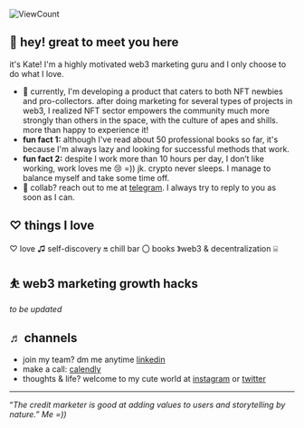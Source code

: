 
![ViewCount](http://bit.ly/Thomas-Github-Visits)

## 👋 hey! great to meet you here

it's Kate! I'm a highly motivated web3 marketing guru and I only choose to do what I love.

- 🌱 currently, I'm developing a product that caters to both NFT newbies and pro-collectors. after doing marketing for several types of projects in web3, I realized NFT sector empowers the community much more strongly than others in the space, with the culture of apes and shills. more than happy to experience it!
- **fun fact 1:** although I've read about 50 professional books so far, it's because I'm always lazy and looking for successful methods that work.
- **fun fact 2:** despite I work more than 10 hours per day, I don’t like working, work loves me 😢 =)) jk. crypto never sleeps. I manage to balance myself and take some time off.
- 💼 collab? reach out to me at [telegram](https://t.me/katedaynee). I always try to reply to you as soon as I can.



## ♡ things I love

♡ love ♫ self-discovery 🔛 chill bar 〇 books 》web3 & decentralization ⌸ 

## ⛹️ web3 marketing growth hacks

*to be updated*

## ♬ channels

- join my team? dm me anytime [linkedin](https://bit.ly/3L6g2Xx)
- make a call: [calendly](https://calendly.com/kate-seekhype/)
- thoughts & life? welcome to my cute world at [instagram](http://bit.ly/3YcDg0T) or [twitter](https://twitter.com/katedaynee)

---

“*The credit marketer is good at adding values to users and storytelling by nature.” Me =))*
